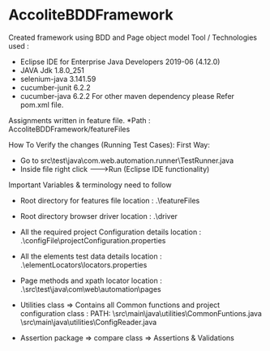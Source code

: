 # AccoliteBDDFramework
Created framework using BDD and Page object model
Tool / Technologies used :
* Eclipse IDE for Enterprise Java Developers 2019-06 (4.12.0)
* JAVA Jdk 1.8.0_251 
* selenium-java 3.141.59 
* cucumber-junit 6.2.2
* cucumber-java 6.2.2
For other maven dependency please Refer pom.xml file.

Assignments written in feature file. 
*Path : AccoliteBDDFramework/featureFiles

How To Verify the changes (Running Test Cases):
First Way:
* Go to  src\test\java\com.web.automation.runner\TestRunner.java
* Inside file right click --->Run (Eclipse IDE functionality)

Important Variables & terminology need to follow
* Root directory for features file location : .\featureFiles
* Root directory browser driver location : .\driver
* All the required project Configuration details location : .\configFile\projectConfiguration.properties
* All the elements test data details location : .\elementLocators\locators.properties
* Page methods and xpath locator location : .\src\test\java\com\web\automation\pages
* Utilities class => Contains all Common functions and project configuration class :
  PATH: \src\main\java\utilities\CommonFuntions.java 
        \src\main\java\utilities\ConfigReader.java
  
* Assertion package => compare class => Assertions & Validations 
